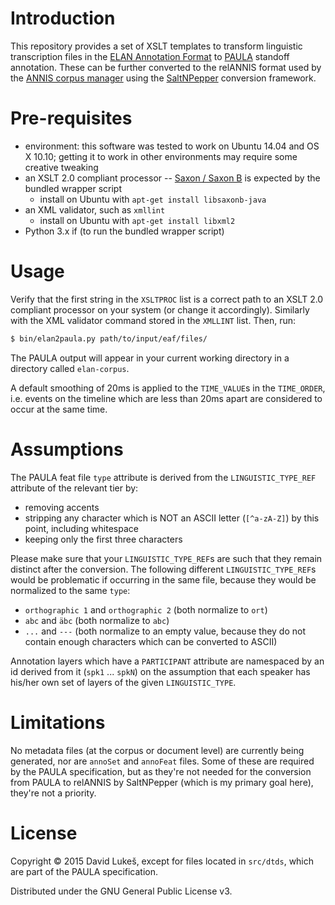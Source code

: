 # Introduction

This repository provides a set of XSLT templates to transform linguistic
transcription files in the
[ELAN Annotation Format](https://tla.mpi.nl/tools/tla-tools/elan/) to
[PAULA](https://www.sfb632.uni-potsdam.de/paula.html) standoff
annotation. These can be further converted to the relANNIS format used by the
[ANNIS corpus manager](http://annis-tools.org/) using the
[SaltNPepper](https://github.com/korpling/pepper) conversion framework.

# Pre-requisites

- environment: this software was tested to work on Ubuntu 14.04 and OS X 10.10;
  getting it to work in other environments may require some creative tweaking
- an XSLT 2.0 compliant processor --
  [Saxon / Saxon B](http://saxon.sourceforge.net/) is expected by the bundled
  wrapper script
  - install on Ubuntu with `apt-get install libsaxonb-java`
- an XML validator, such as `xmllint`
  - install on Ubuntu with `apt-get install libxml2`
- Python 3.x if (to run the bundled wrapper script)

# Usage

Verify that the first string in the `XSLTPROC` list is a correct path to an
XSLT 2.0 compliant processor on your system (or change it accordingly).
Similarly with the XML validator command stored in the `XMLLINT` list. Then,
run:

```bash
$ bin/elan2paula.py path/to/input/eaf/files/
```

The PAULA output will appear in your current working directory in a directory
called `elan-corpus`.

A default smoothing of 20ms is applied to the `TIME_VALUE`s in the `TIME_ORDER`,
i.e. events on the timeline which are less than 20ms apart are considered to
occur at the same time.

# Assumptions

The PAULA feat file `type` attribute is derived from the `LINGUISTIC_TYPE_REF`
attribute of the relevant tier by:

- removing accents
- stripping any character which is NOT an ASCII letter (`[^a-zA-Z]`) by this
  point, including whitespace
- keeping only the first three characters

Please make sure that your `LINGUISTIC_TYPE_REF`s are such that they remain
distinct after the conversion. The following different `LINGUISTIC_TYPE_REF`s
would be problematic if occurring in the same file, because they would be
normalized to the same `type`:

- `orthographic 1` and `orthographic 2` (both normalize to `ort`)
- `abc` and `äbc` (both normalize to `abc`)
- `...` and `---` (both normalize to an empty value, because they do not
  contain enough characters which can be converted to ASCII)

Annotation layers which have a `PARTICIPANT` attribute are namespaced by an id
derived from it (`spk1` ... `spkN`) on the assumption that each speaker has
his/her own set of layers of the given `LINGUISTIC_TYPE`.

# Limitations

No metadata files (at the corpus or document level) are currently being
generated, nor are `annoSet` and `annoFeat` files. Some of these are required
by the PAULA specification, but as they're not needed for the conversion from
PAULA to relANNIS by SaltNPepper (which is my primary goal here), they're not a
priority.

# License

Copyright © 2015 David Lukeš, except for files located in `src/dtds`, which are
part of the PAULA specification.

Distributed under the GNU General Public License v3.
